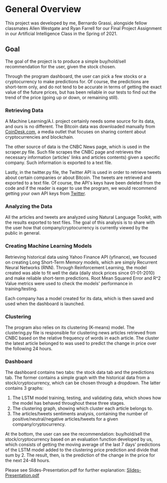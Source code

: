 # General Overview
This project was developed by me, Bernardo Grassi, alongside fellow classmates Allen Westgate and Ryan Farrell for our Final Project Assignment in our Artificial Intelligence Class in the Spring of 2021.

## Goal
The goal of the project is to produce a simple buy/hold/sell recommendation for the user, given the stock chosen.

Through the program dashboard, the user can pick a few stocks or a cryptocurrency to make predictions for. Of course, the predictions are short-term only, and do not tend to be accurate in terms of getting the exact value of the future prices, but has been reliable in our tests to find out the trend of the price (going up or down, or remaining still).

### Retrieving Data
A Machine Learning/A.I. project certainly needs some source for its data, and ours is no different. The Bitcoin data was downloaded manually from [CoinDesk.com](https://www.coindesk.com/price/bitcoin), a media outlet that focuses on sharing content about cryptocurrencies and blockchain.

The other source of data is the CNBC News page, which is used in the scraper.py file. Such file scrapes the CNBC page and retrieves the necessary information (articles' links and articles contents) given a specific company. Such information is exported to a text file.

Lastly, in the twitter.py file, the Twitter API is used in order to retrieve tweets about certain companies or about Bitcoin. The tweets are retrieved and exported to a text file. Of course, the API's keys have been deleted from the code and if the reader is eager to use the program, we would recommend getting your own API keys from [Twitter](https://developer.twitter.com/en/apply-for-access).

### Analyzing the Data
All the articles and tweets are analyzed using Natural Language Toolkit, with the results exported to text files. The goal of this analysis is to share with the user how that company/cryptocurrency is currently viewed by the public in general.

### Creating Machine Learning Models
Retrieving historical data using Yahoo Finance API (yfinance), we focused on creating Long Short-Term Memory models, which are simply Recurrent Neural Networks (RNN). Through Reinforcement Learning, the model created was able to fit well the data (daily stock prices since 01-01-2010) and make reliable short-term predictions. Root Mean Squared Error and R^2 Value metrics were used to check the models' performance in training/testing. 

Each company has a model created for its data, which is then saved and used when the dashboard is launched.

### Clustering
The program also relies on its clustering (K-means) model. The clustering.py file is responsible for clustering news articles retrieved from CNBC based on the relative frequency of words in each article. The cluster the latest article belonged to was used to predict the change in price over the following 24 hours.

### Dashboard
The dashboard contains two tabs: the stock data tab and the predictions tab. The former contains a simple graph with the historical data from a stock/cryptocurrency, which can be chosen through a dropdown. The latter contains 3 graphs:

1. The LSTM model training, testing, and validating data, which shows how the model has behaved throughout these three stages.
2. The clustering graph, showing which cluster each article belongs to.
3. The articles/tweets sentiments analysis, containing the number of positive/neutral/negative articles/tweets for a given company/cryptocurrency.

At the bottom, the user can see the recommendation: buy/hold/sell the stock/cryptocurrency based on an evaluation function developed by us, which consists of getting the moving average of the last 7 days' predictions of the LSTM model added to the clustering price prediction and divide that sum by 2. The result, then, is the prediction of the change in the price for the next 24-48 hours.

Please see Slides-Presentation.pdf for further explanation:
[Slides-Presentation.pdf](https://github.com/bernardograssi/ai/files/8191068/Santos-Farrell-Westgate-Slides.Presentation.pdf)
